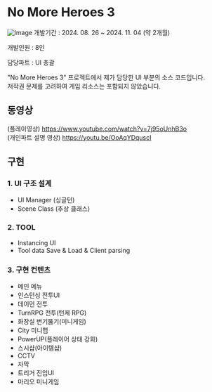 # No More Heroes 3
![Image](https://github.com/user-attachments/assets/fd91eef4-c977-4de0-84ba-5907a20099e1)
개발기간 : 2024. 08. 26 ~ 2024. 11. 04 (약 2개월)

개발인원 : 8인

담당파트 : UI 총괄

"No More Heroes 3" 프로젝트에서 제가 담당한 UI 부분의 소스 코드입니다.  
저작권 문제를 고려하여 게임 리소스는 포함되지 않았습니다.

## 동영상
(플레이영상) https://www.youtube.com/watch?v=7j95oUnhB3o  
(개인파트 설명 영상) https://youtu.be/OoAqYDquscI 

## 구현
### 1. UI 구조 설계
* UI Manager (싱글턴)
* Scene Class (추상 클래스)

### 2. TOOL

* Instancing UI 
* Tool data Save & Load & Client parsing


### 3. 구현 컨텐츠
* 메인 메뉴
* 인스턴싱 전투UI
* 데이먼 전투
* TurnRPG 전투(턴제 RPG)
* 화장실 변기뚫기(미니게임)
* City 미니맵
* PowerUP(플레이어 상태 강화)
* 스시샵(아이템샵)
* CCTV
* 자막
* 트리거 진입UI
* 마리오 미니게임
